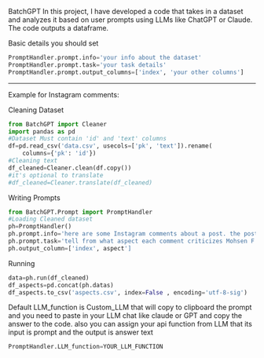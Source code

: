 BatchGPT
In this project, I have developed a code that takes in a dataset and analyzes it based on user prompts using LLMs like ChatGPT or Claude. The code outputs a dataframe.


Basic details you should set
```python
PromptHandler.prompt.info='your info about the dataset'
PromptHandler.prompt.task='your task details'
PromptHandler.prompt.output_columns=['index', 'your other columns']
```
----------------------------------------------
Example for Instagram comments:

Cleaning Dataset
```python
from BatchGPT import Cleaner
import pandas as pd
#Dataset Must contain 'id' and 'text' columns
df=pd.read_csv('data.csv', usecols=['pk', 'text']).rename(
    columns={'pk': 'id'})
#Cleaning text
df_cleaned=Cleaner.clean(df.copy())
#it's optional to translate
#df_cleaned=Cleaner.translate(df_cleaned)
```

Writing Prompts
```python
from BatchGPT.Prompt import PromptHandler
#Loading Cleaned dataset
ph=PromptHandler()
ph.prompt.info='here are some Instagram comments about a post. the post is a video that shows blah blah. "Mohsen F" is the owner of the post.'
ph.prompt.task='tell from what aspect each comment criticizes Mohsen F. aspects title must be short.'
ph.output_column=['index', aspect']
```

Running
```python
data=ph.run(df_cleaned)
df_aspects=pd.concat(ph.datas)
df_aspects.to_csv('aspects.csv', index=False , encoding='utf-8-sig')

```

Default LLM_function is Custom_LLM that will copy to clipboard the prompt and 
you need to paste in your LLM chat like claude or GPT and copy the answer 
to the code.
also you can assign your api function from LLM that its input is prompt and 
the output is answer text

```python
PromptHandler.LLM_function=YOUR_LLM_FUNCTION
```

